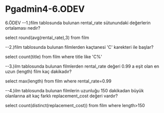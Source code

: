 # Pgadmin4-6.ODEV
6.ÖDEV
--1.)film tablosunda bulunan rental_rate sütunundaki değerlerin ortalaması nedir?

select round(avg(rental_rate),3) from film

--2.)film tablosunda bulunan filmlerden kaçtanesi 'C' karekteri ile başlar?

select count(title) from film
where title like 'C%'

--3.)ilm tablosunda bulunan filmlerden rental_rate değeri 0.99 a eşit olan en uzun (length) film kaç dakikadır?

select max(length) from film
where rental_rate=0.99

--4.)ilm tablosunda bulunan filmlerin uzunluğu 150 dakikadan büyük olanlarına ait kaç farklı replacement_cost değeri vardır?

select count(distinct(replacement_cost)) from film
where length>150
